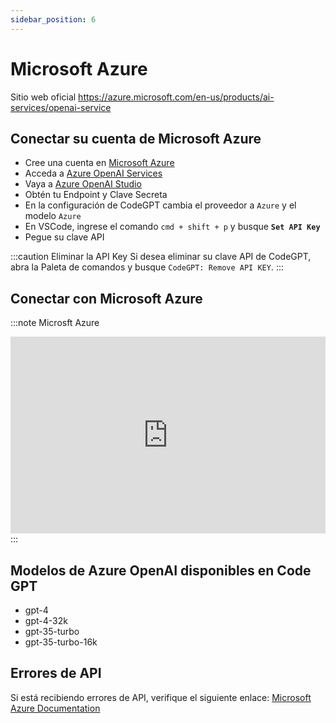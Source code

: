 ```yaml
---
sidebar_position: 6
---
```


# Microsoft Azure

Sitio web oficial https://azure.microsoft.com/en-us/products/ai-services/openai-service

## Conectar su cuenta de Microsoft Azure
- Cree una cuenta en [Microsoft Azure](https://azure.microsoft.com/en-us/free)
- Acceda a [Azure OpenAI Services](https://azure.microsoft.com/en-us/products/ai-services/openai-service)
- Vaya a [Azure OpenAI Studio](https://oai.azure.com/)
- Obtén tu Endpoint y Clave Secreta 
- En la configuración de CodeGPT cambia el proveedor a ```Azure``` y el modelo ```Azure```
- En VSCode, ingrese el comando ```cmd + shift + p``` y busque **`Set API Key`**
- Pegue su clave API

:::caution Eliminar la API Key 
Si desea eliminar su clave API de CodeGPT, abra la Paleta de comandos y busque `CodeGPT: Remove API KEY`.
:::

## Conectar con Microsoft Azure
:::note Microsft Azure
<iframe width="100%" height="315" src="https://www.youtube.com/embed/bIChZZjgE_k?si=YIED37k2djgG6-ch" title="YouTube video player" frameborder="0" allow="accelerometer; autoplay; clipboard-write; encrypted-media; gyroscope; picture-in-picture; web-share" allowfullscreen></iframe>
:::

## Modelos de Azure OpenAI disponibles en Code GPT
- gpt-4
- gpt-4-32k
- gpt-35-turbo
- gpt-35-turbo-16k

## Errores de API
Si está recibiendo errores de API, verifique el siguiente enlace: [Microsoft Azure Documentation](https://azure.microsoft.com/en-us/products/ai-services/openai-service/)
